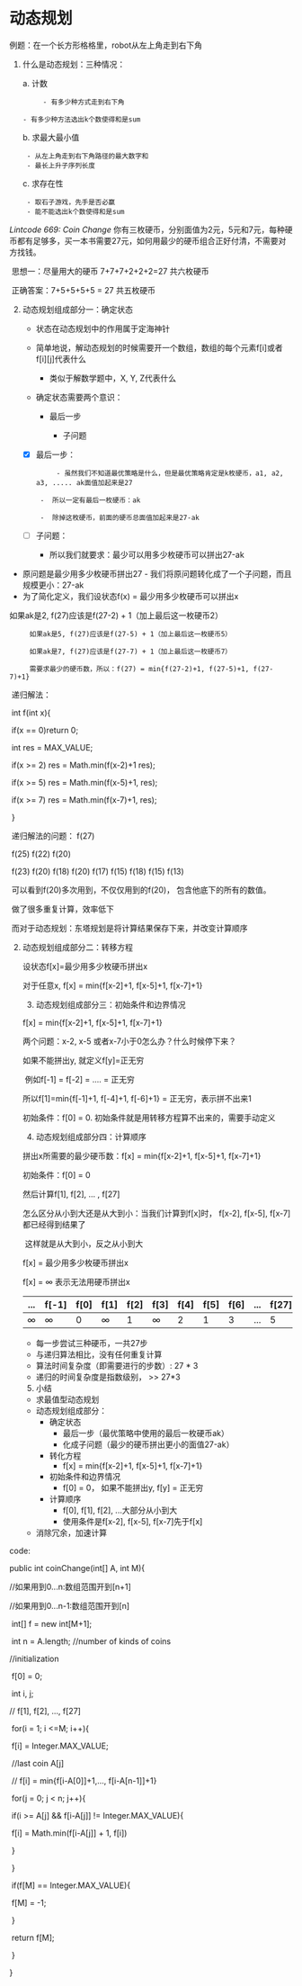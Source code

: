 # 动态规划

例题：在一个长方形格格里，robot从左上角走到右下角  
1. 什么是动态规划：三种情况：

    a. 计数

    		- 有多少种方式走到右下角

       - 有多少种方法选出k个数使得和是sum

    b. 求最大最小值

    	- 从左上角走到右下角路径的最大数字和  
    	- 最长上升子序列长度

    c. 求存在性 

    	- 取石子游戏，先手是否必赢 
    	- 能不能选出k个数使得和是sum   



 *Lintcode 669: Coin Change*
 你有三枚硬币，分别面值为2元，5元和7元，每种硬币都有足够多，买一本书需要27元，如何用最少的硬币组合正好付清，不需要对方找钱。

​    思想一：尽量用大的硬币 7+7+7+2+2+2=27 共六枚硬币

​	正确答案：7+5+5+5+5 = 27 共五枚硬币  

2. 动态规划组成部分一：确定状态   
   * 状态在动态规划中的作用属于定海神针    

   * 简单地说，解动态规划的时候需要开一个数组，数组的每个元素f[i]或者f[i][j]代表什么  

      * 类似于解数学题中，X, Y, Z代表什么      

   * 确定状态需要两个意识：    

      - 最后一步

         - 子问题     
    - [x] 最后一步：
           
               - 虽然我们不知道最优策略是什么，但是最优策略肯定是k枚硬币，a1, a2, a3, ..... ak面值加起来是27
                
           -  所以一定有最后一枚硬币：ak
           
           -  除掉这枚硬币，前面的硬币总面值加起来是27-ak
           
    - [ ] 子问题：

         - 所以我们就要求：最少可以用多少枚硬币可以拼出27-ak
- 原问题是最少用多少枚硬币拼出27
         - 我们将原问题转化成了一个子问题，而且规模更小：27-ak
- 为了简化定义，我们设状态f(x) = 最少用多少枚硬币可以拼出x
         
如果ak是2, f(27)应该是f(27-2) + 1（加上最后这一枚硬币2）
         
         如果ak是5, f(27)应该是f(27-5) + 1（加上最后这一枚硬币5）
         
         如果ak是7, f(27)应该是f(27-7) + 1（加上最后这一枚硬币7）
         
         需要求最少的硬币数，所以：f(27) = min{f(27-2)+1, f(27-5)+1, f(27-7)+1}



​			  递归解法： 

​					int f(int x){

​						if(x == 0)return 0;

​						int res = MAX_VALUE;

​						if(x >= 2) res = Math.min(f(x-2)+1 res);

​						if(x >= 5) res = Math.min(f(x-5)+1, res);

​						if(x >= 7) res = Math.min(f(x-7)+1, res);

​					}

​			递归解法的问题：                               f(27)

​								f(25)                                  f(22)                                      f(20)

​				f(23)    f(20)    f(18)             f(20)    f(17)    f(15)                f(18)    f(15)    f(13)

​			可以看到f(20)多次用到，不仅仅用到的f(20)， 包含他底下的所有的数值。

​			做了很多重复计算，效率低下

​			而对于动态规划：东塔规划是将计算结果保存下来，并改变计算顺序

 2. 动态规划组成部分二：转移方程

    设状态f[x]=最少用多少枚硬币拼出x

    对于任意x, f[x] = min{f[x-2]+1, f[x-5]+1, f[x-7]+1}   

	3. 动态规划组成部分三：初始条件和边界情况

    f[x] = min{f[x-2]+1, f[x-5]+1, f[x-7]+1}   

    两个问题：x-2, x-5 或者x-7小于0怎么办？什么时候停下来？

    如果不能拼出y, 就定义f[y]=正无穷

    ​	例如f[-1] = f[-2] = .... = 正无穷

    所以f[1]=min{f[-1]+1, f[-4]+1, f[-6]+1} = 正无穷，表示拼不出来1

    初始条件：f[0] = 0. 初始条件就是用转移方程算不出来的，需要手动定义

	4. 动态规划组成部分四：计算顺序

    拼出x所需要的最少硬币数：f[x] = min{f[x-2]+1, f[x-5]+1, f[x-7]+1}   

    初始条件：f[0] = 0

    然后计算f[1], f[2], ... , f[27]

    怎么区分从小到大还是从大到小：当我们计算到f[x]时， f[x-2], f[x-5], f[x-7]都已经得到结果了

    ​	这样就是从大到小，反之从小到大

    f[x] = 最少用多少枚硬币拼出x

    f[x] = ∞ 表示无法用硬币拼出x

    

    | ...  | f[-1] | f[0] | f[1] | f[2] | f[3] | f[4] | f[5] | f[6] | ...  | f[27] |
    | ---- | ----- | ---- | ---- | ---- | ---- | ---- | ---- | ---- | ---- | ----- |
    | ∞    | ∞     | 0    | ∞    | 1    | ∞    | 2    | 1    | 3    | ...  | 5     |

    

    * 每一步尝试三种硬币，一共27步
    * 与递归算法相比，没有任何重复计算
    * 算法时间复杂度（即需要进行的步数）: 27 * 3
    * 递归的时间复杂度是指数级别， >> 27*3

	5. 小结

    * 求最值型动态规划
    * 动态规划组成部分：
      * 确定状态
        * 最后一步（最优策略中使用的最后一枚硬币ak）
        * 化成子问题（最少的硬币拼出更小的面值27-ak）
      * 转化方程
        * f[x] = min{f[x-2]+1, f[x-5]+1, f[x-7]+1}  
      * 初始条件和边界情况
        * f[0] = 0， 如果不能拼出y, f[y] = 正无穷
      * 计算顺序
        * f[0], f[1], f[2], ...大部分从小到大
        * 使用条件是f[x-2], f[x-5], f[x-7]先于f[x]
    * 消除冗余，加速计算



code:

public int coinChange(int[] A, int M){

//如果用到0...n:数组范围开到[n+1]

//如果用到0...n-1:数组范围开到[n]

​	int[] f = new int[M+1];

​	int n = A.length; //number of kinds of coins

//initialization

​	f[0] = 0;

​	int i, j;

// f[1], f[2], ..., f[27]

​	for(i = 1; i <=M; i++){

​		f[i] = Integer.MAX_VALUE;

​		//last coin A[j]

​		// f[i] = min{f[i-A[0]]+1,..., f[i-A[n-1]]+1}

​		for(j = 0; j < n; j++){

​			if(i >= A[j] && f[i-A[j]] != Integer.MAX_VALUE){

​				f[i] = Math.min(f[i-A[j]] + 1, f[i])

​			}

​		}

​		if(f[M] == Integer.MAX_VALUE){

​			f[M] = -1;

​		}

​		return f[M];

​	} 

}

